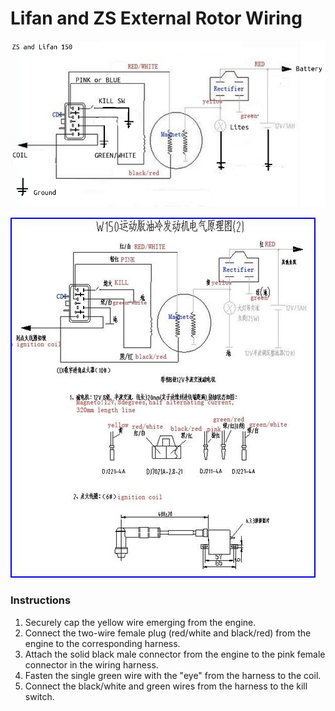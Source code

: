 # Lifan and ZS External Rotor Wiring

![ZS-LIFAN150 Wiring Diagram](../../../static/img/ZS-LIFAN150-WIRING-LARGE-BLACK-CDI.png)

![LIFAN 150 Wiring](../../../static/img/LIFAN%20150%20wiring%20.jpg)

### Instructions

1. Securely cap the yellow wire emerging from the engine.
2. Connect the two-wire female plug (red/white and black/red) from the engine to the corresponding harness.
3. Attach the solid black male connector from the engine to the pink female connector in the wiring harness.
4. Fasten the single green wire with the "eye" from the harness to the coil.
5. Connect the black/white and green wires from the harness to the kill switch.
